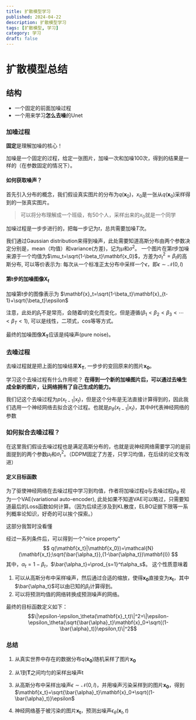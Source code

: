 ```yaml
---
title: 扩散模型学习
published: 2024-04-22
description: 扩散模型学习
tags: [扩散模型, 学习]
category: 学习
draft: false
---
```


# 扩散模型总结

## 结构

* 一个固定的前面加噪过程
* 一个用来学习**怎么去噪**的Unet

### 加噪过程

**固定**是理解加噪的核心！

加噪是一个固定的过程，给定一张图片，加噪一次和加噪100次，得到的结果是一样的（在参数固定的情况下）。

#### 如何获取噪声？

 首先引入分布的概念，我们假设真实图片的分布为$q(\mathbf{x}_0)$，$x_0$是一张从$q(\mathbf{x}_0)$采样得到的一张真实图片。

> 可以将分布理解成一个班级，有50个人，采样出来的$x_0$就是一个同学

加噪过程是一步步进行的，把每一步记为$t$，总共需要加噪$T$次。

我们通过Gaussian distribution来得到噪声，此处需要知道高斯分布由两个参数决定分别是，mean（均值）和variance(方差)，记为$\mu$和$\sigma^2$。
一个图片在第$t$步加噪来源于一个均值为$\mu_t=\sqrt{1-\beta_t}\mathbf{x_0}$，方差为$\sigma_t^2=\beta_t$的高斯分布, 可以等价表示为: 每次从一个标准正太分布中采样一个$\epsilon$，即$\epsilon \sim \mathcal {N}(0, I)$

#### 第t步的加噪图像$\mathbf{X}_t$

加噪第t步的图像表示为 $\mathbf{x}_t=\sqrt{1-\beta_t}\mathbf{x}_{t-1}+\sqrt{\beta_t}\epsilon$

注意，此处的$\beta_t$不是常亮，会随着t的变化而变化，但是遵循($\beta_1<\beta_2<\beta_3<\cdots<\beta_T<1$), 可以是线性，二项式，cos等等方式。

最终的加噪图像$\mathbf{X_T}$应该是纯噪声(pure noise)。

### 去噪过程

去噪过程就是把上面的加噪结果$\mathbf{X_T}$, 一步步的变回原来的图片$\mathbf{x_0}$。

学习这个去噪过程有什么作用呢？
**在得到一个新的加噪图片后，可以通过去噪生成全新的图片，让网络拥有了自己生成的能力。**

我们记这个去噪过程为$p(x_{t-1}|x_t)$，但是这个分布是无法直接计算得到的，因此我们选用一个神经网络去拟合这个过程。也就是$p_{\theta}(x_{t-1}|x_t)$，其中$\theta$代表神经网络的参数

### 如何拟合去噪过程？

在这里我们假设去噪过程也是满足高斯分布的，也就是说神经网络需要学习的是前面提到的两个参数$\mu_t$和$\sigma_t^2$。（DDPM固定了方差，只学习均值，在后续的论文有改进）

#### 定义目标函数

为了驱使神经网络在去噪过程中学习到均值，作者将加噪过程$q$与去噪过程$p_\theta$ 视为一个VAE(variational auto-encoder), 此处如果不知道VAE可以略过，只需要知道最后的Loss函数如何计算。（因为后续还涉及到KL散度，ELBO证据下限等一系列概率论知识，好奇的可以挨个探索。）

这部分我暂时没看懂

经过一系列条件后，可以得到一个"nice property"
$$
q(\mathbf{x_t}|\mathbf{x_0})=\mathcal{N}(\mathbf{x_t};\sqrt{\bar{\alpha_t}},(1-\bar{\alpha_t})\mathbf{I})
$$
其中，$\alpha_{t}=1-\beta_t$，$\bar{\alpha_t}=\prod_{s=1}^t\alpha_s$。
这个性质意味着

1. 可以从高斯分布中采样噪声，然后通过合适的缩放，使得$\mathbf{x_0}$直接变为$\mathbf{x_t}$，其中$\bar{\alpha_t}$可以由已知的$\beta_t$计算得到。
2. 可以将预测均值的网络转换成预测噪声的网络。

最终的目标函数定义如下：
$$\|\epsilon-\epsilon_\theta(\mathbf{x}_t,t)\|^2=\|\epsilon-\epsilon_\theta(\sqrt{\bar{\alpha}_t}\mathbf{x}_0+\sqrt{(1-\bar{\alpha}_t)}\epsilon,t)\|^2$$

### 总结

1. 从真实世界中存在的数据分布$q(\mathbf{x_0})$随机采样了图片$\mathbf{x_0}$

2. 从1到$\mathbf{T}$之间均匀的采样出噪声t

3. 从高斯分布中采样出噪声$\epsilon \sim \mathcal{N}(0, I)$，并用噪声污染采样到的图片$\mathbf{x_0}$，得到$\mathbf{x_t}=\sqrt{\bar{\alpha}_t}\mathbf{x}_0+\sqrt{(1-\bar{\alpha}_t)}\epsilon$

4. 神经网络基于被污染的图片$\mathbf{x_t}$，预测出噪声$\epsilon_\theta(\mathbf{x}_t,t)$
